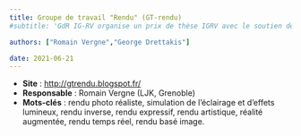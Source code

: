 ```yaml
---
title: Groupe de travail "Rendu" (GT-rendu)
#subtitle: 'GdR IG-RV organise un prix de thèse IGRV avec le soutien des associations AFIG, AFRV et EGFR. L’objectif de ce prix de thèse est de récompenser chaque année une excellente thèse issue de la communauté du GdR IG-RV.'

authors: ["Romain Vergne","George Drettakis"]

date: 2021-06-21
---
```


* **Site** : http://gtrendu.blogspot.fr/
* **Responsable** : Romain Vergne (LJK, Grenoble)
* **Mots-clés** : rendu photo réaliste, simulation de l’éclairage et d’effets lumineux, rendu inverse, rendu expressif, rendu artistique, réalité augmentée, rendu temps réel, rendu basé image.
